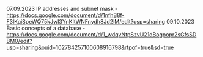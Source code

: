 07.09.2023 IP addresses and subnet mask - https://docs.google.com/document/d/1nfhB8f-F3lKqiSpeWQ75kJwI3YnKltWNFnydh8Jd2lM/edit?usp=sharing
09.10.2023 Basic concepts of a database - https://docs.google.com/document/d/1_wdqvNtpSzvU21dBogpopr2sGfsSDBM0/edit?usp=sharing&ouid=102784257100608916798&rtpof=true&sd=true
